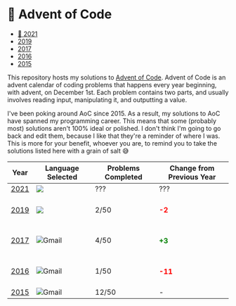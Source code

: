 # 🎄 Advent of Code
- [🌟 2021](https://github.com/PolyCole/AdventOfCode/2021)
- [ 2019](https://github.com/PolyCole/AdventOfCode/2019)
- [ 2017](https://github.com/PolyCole/AdventOfCode/2017)
- [ 2016](https://github.com/PolyCole/AdventOfCode/2016)
- [ 2015](https://github.com/PolyCole/AdventOfCode/2015)


This repository hosts my solutions to [Advent of Code](https://adventofcode.com/). Advent of Code is an advent calendar of coding problems that happens every year beginning, with advent, on December 1st. Each problem contains two parts, and usually involves reading input, manipulating it, and outputting a value. 

I've been poking around AoC since 2015. As a result, my solutions to AoC have spanned my programming career. This means that some (probably most) solutions aren't 100% ideal or polished. I don't think I'm going to go back and edit them, because I like that they're a reminder of where I was. This is more for your benefit, whoever you are, to remind you to take the solutions listed here with a grain of salt 😅

| Year                                  | Language Selected                                                                                                           | Problems Completed | Change from Previous Year         |
| ------------------------------------- | --------------------------------------------------------------------------------------------------------------------------- | ------------------ | --------------------------------- |
| [2021](https://adventofcode.com/2021) | <img src="https://img.shields.io/badge/-Python-3776AB?style=flat&logo=python&logoColor=white"/>                             | ???                | ???                               |
| [2019](https://adventofcode.com/2019) | <img src="https://img.shields.io/badge/-Python-3776AB?style=flat&logo=python&logoColor=white"/>                             | 2/50               | <h4 style="color: red;">-2</h4>   |
| [2017](https://adventofcode.com/2017) | <img alt="Gmail" src="https://img.shields.io/badge/Java-%FFFFFF.svg?&style=flat&logo=java&logoColor=EA4335&color=FFFFFF" /> | 4/50               | <h4 style="color: green;">+3</h4> |
| [2016](https://adventofcode.com/2016) | <img alt="Gmail" src="https://img.shields.io/badge/Java-%FFFFFF.svg?&style=flat&logo=java&logoColor=EA4335&color=FFFFFF" /> | 1/50               | <h4 style="color: red;">-11</h4>  |
| [2015](https://adventofcode.com/2015) | <img alt="Gmail" src="https://img.shields.io/badge/Java-%FFFFFF.svg?&style=flat&logo=java&logoColor=EA4335&color=FFFFFF" /> | 12/50              | -                                 |
